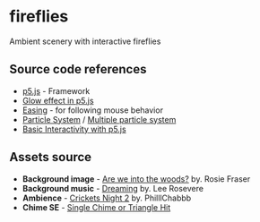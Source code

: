 # fireflies
Ambient scenery with interactive fireflies

## Source code references
* [p5.js](https://p5js.org/) - Framework
* [Glow effect in p5.js](https://infosmith.biz/blog/it/p5js-blur-glow)
* [Easing](https://processing.org/examples/easing.html) - for following mouse behavior
* [Particle System](https://p5js.org/examples/simulate-particle-system.html) / [Multiple particle system](https://p5js.org/examples/simulate-multiple-particle-systems.html)
* [Basic Interactivity with p5.js](http://coursescript.com/notes/interactivecomputing/interactivity/)

## Assets source
* **Background image** - [Are we into the woods?](https://unsplash.com/photos/1L71sPT5XKc) by. Rosie Fraser
* **Background music** - [Dreaming](http://freemusicarchive.org/music/Lee_Rosevere/The_Ambient_Baby/04_1424) by. Lee Rosevere
* **Ambience** - [Crickets Night 2](https://freesound.org/people/PhilllChabbb/sounds/245834/) by. PhilllChabbb
* **Chime SE** - [Single Chime or Triangle Hit](http://www.freesfx.co.uk/sfx/chime)